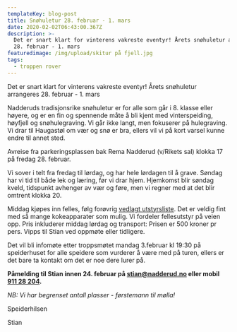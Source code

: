```yaml
---
templateKey: blog-post
title: Snøhuletur 28. februar - 1. mars
date: 2020-02-02T06:43:00.367Z
description: >-
  Det er snart klart for vinterens vakreste eventyr! Årets snøhuletur arrangeres
  28. februar - 1. mars
featuredimage: /img/upload/skitur på fjell.jpg
tags:
  - troppen rover
---
```

Det er snart klart for vinterens vakreste eventyr! Årets snøhuletur arrangeres 28. februar - 1. mars

Nadderuds tradisjonsrike snøhuletur er for alle som går i 8. klasse eller høyere, og er en fin og spennende måte å bli kjent med vinterspeiding, høyfjell og snøhulegraving. Vi går ikke langt, men fokuserer på hulegraving. Vi drar til Haugastøl om vær og snø er bra, ellers vil vi på kort varsel kunne endre til annet sted.

Avreise fra parkeringsplassen bak Rema Nadderud (v/Rikets sal) klokka 17 på fredag 28. februar.

Vi sover i telt fra fredag til lørdag, og har hele lørdagen til å grave. Søndag har vi tid til både lek og læring, før vi drar hjem. Hjemkomst blir søndag kveld, tidspunkt avhenger av vær og føre, men vi regner med at det blir omtrent klokka 20.

Middag kjøpes inn felles, følg forøvrig [vedlagt utstyrsliste](/img/upload/utstyrsliste%20vinter.pdf). Det er veldig fint med så mange kokeapparater som mulig. Vi fordeler fellesutstyr på veien opp. Pris inkluderer middag lørdag og transport: Prisen er 500 kroner pr pers. Vipps til Stian ved oppmøte eller tidligere.

Det vil bli infomøte etter troppsmøtet mandag 3.februar kl 19:30 på speiderhuset for alle speidere som vurderer å være med på turen, ellers er det bare ta kontakt om det er noe dere lurer på.

**Påmelding til Stian innen 24. februar på [stian@nadderud.no](mailto:stian@nadderud.no) eller mobil [911 28 204](tel:91128204).**

*NB: Vi har begrenset antall plasser - førstemann til mølla!*

Speiderhilsen

Stian
